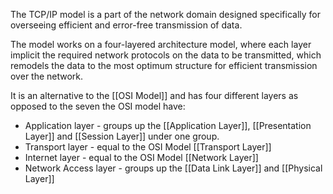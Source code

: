 The TCP/IP model is a part of the network domain designed specifically for overseeing efficient and error-free transmission of data.

The model works on a four-layered architecture model, where each layer implicit the required network protocols on the data to be transmitted, which remodels the data to the most optimum structure for efficient transmission over the network.

It is an alternative to the [[OSI Model]] and has four different layers as opposed to the seven the OSI model have:

- Application layer - groups up the [[Application Layer]], [[Presentation Layer]] and [[Session Layer]] under one group.
- Transport layer - equal to the OSI Model [[Transport Layer]]
- Internet layer - equal to the OSI Model [[Network Layer]]
- Network Access layer - groups up the [[Data Link Layer]] and [[Physical Layer]]


